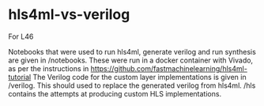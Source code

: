 # hls4ml-vs-verilog
For L46

Notebooks that were used to run hls4ml, generate verilog and run synthesis are given in /notebooks. These were run in a docker container with Vivado, as per the instructions in https://github.com/fastmachinelearning/hls4ml-tutorial
The Verilog code for the custom layer implementations is given in /verilog. This should used to replace the generated verilog from hls4ml.
/hls contains the attempts at producing custom HLS implementations.


